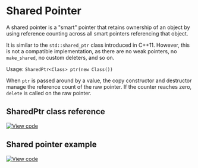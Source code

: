 # Shared Pointer

A shared pointer is a "smart" pointer that retains ownership of an object by using reference counting across all smart pointers referencing that object.

It is similar to the `std::shared_ptr` class introduced in C++11. However, this is not a compatible implementation, as there are no weak pointers, no `make_shared`, no custom deleters, and so on.

Usage: `SharedPtr<Class> ptr(new Class())`

When `ptr` is passed around by a value, the copy constructor and destructor manage the reference count of the raw pointer. If the counter reaches zero, `delete` is called on the raw pointer.


## SharedPtr class reference

[![View code](https://www.mbed.com/embed/?type=library)](https://os.mbed.com/docs/mbed-os/v6.11/mbed-os-api-doxy/classmbed_1_1_shared_ptr.html)

## Shared pointer example

[![View code](https://www.mbed.com/embed/?url=https://github.com/ARMmbed/mbed-os-snippet-Shared_pointer/tree/v6.11)](https://github.com/ARMmbed/mbed-os-snippet-Shared_pointer/blob/v6.11/main.cpp)
